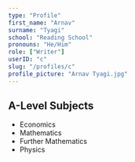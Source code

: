 ```yaml
---
type: "Profile"
first_name: "Arnav"
surname: "Tyagi"
school: "Reading School"
pronouns: "He/Him"
role: ["Writer"]
userID: "c"
slug: "/profiles/c"
profile_picture: "Arnav Tyagi.jpg"
---
```


## A-Level Subjects

- Economics
- Mathematics
- Further Mathematics
- Physics
    